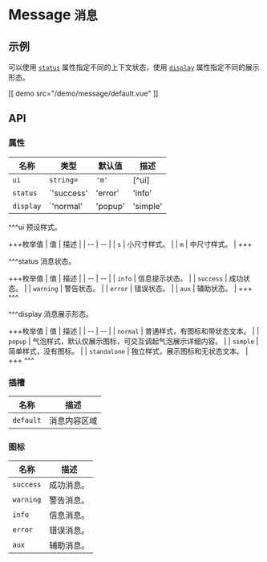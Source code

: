 # Message <small>消息</small>

## 示例

可以使用 [`status`](#props-status) 属性指定不同的上下文状态，使用 [`display`](#props-display) 属性指定不同的展示形态。

[[ demo src="/demo/message/default.vue" ]]

## API

### 属性

| 名称 | 类型 | 默认值 | 描述 |
| -- | -- | -- | -- |
| ``ui`` | `string=` | `'m'` | [^ui] |
| ``status`` | `'success' | 'error' | 'info' | 'warning' | 'aux'` | `'info'` | [^status] |
| ``display`` | `'normal' | 'popup' | 'simple' | 'standalone'` | `'normal'` | [^display] |

^^^ui
预设样式。

+++枚举值
| 值 | 描述 |
| -- | -- |
| `s` | 小尺寸样式。 |
| `m` | 中尺寸样式。 |
+++

^^^status
消息状态。

+++枚举值
| 值 | 描述 |
| -- | -- |
| `info` | 信息提示状态。 |
| `success` | 成功状态。 |
| `warning` | 警告状态。 |
| `error` | 错误状态。 |
| `aux` | 辅助状态。 |
+++
^^^

^^^display
消息展示形态。

+++枚举值
| 值 | 描述 |
| -- | -- |
| `normal` | 普通样式，有图标和带状态文本。 |
| `popup` | 气泡样式，默认仅展示图标，可交互调起气泡展示详细内容。 |
| `simple` | 简单样式，没有图标。 |
| `standalone` | 独立样式，展示图标和无状态文本。 |
+++
^^^

### 插槽

| 名称 | 描述 |
| -- | -- |
| ``default`` | 消息内容区域 |

### 图标

| 名称 | 描述 |
| -- | -- |
| ``success`` | 成功消息。 |
| ``warning`` | 警告消息。 |
| ``info`` | 信息消息。 |
| ``error`` | 错误消息。 |
| ``aux`` | 辅助消息。 |
